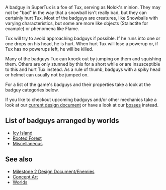 A badguy in SuperTux is a foe of Tux, serving as Nolok's minion. They may not be "bad" in the way that a snowball isn't really bad, but they can certainly hurt Tux. Most of the badguys are creatures, like Snowballs with varying characteristics, but some are more like objects (Stalactite for example) or phenomena like Flame.

Tux will try to avoid approaching badguys if possible. If he runs into one or one drops on his head, he is hurt. When hurt Tux will lose a powerup or, if Tux has no powerups left, he will be killed.

Many of the badguys Tux can knock out by jumping on them and squishing them. Others are only stunned by this for a short while or are insusceptible to this and hurt Tux instead. As a rule of thumb, badguys with a spiky head or helmet can usually not be jumped on.

For a list of the game's badguys and their properties take a look at the badguy categories below.

If you like to checkout upcoming badguys and/or other mechanics take a look at our [current design document](https://github.com/SuperTux/supertux/wiki/Current-Design-Document) or have a look at our [bosses](https://github.com/SuperTux/supertux/wiki/Bosses) instead.

List of badguys arranged by worlds
----------------------------------

- [Icy Island](https://github.com/SuperTux/supertux/wiki/Icy-Badguys)
- [Rooted Forest](https://github.com/SuperTux/supertux/wiki/Forest-Badguys)
- [Miscellaneous](https://github.com/SuperTux/supertux/wiki/Misc-Badguys)


See also
--------

-   [Milestone 2 Design Document/Enemies](http://supertux.lethargik.org/wiki/Milestone_2_Design_Document/Enemies)
-   [Concept Art](https://github.com/SuperTux/supertux/wiki/Concept-Art)
-   [Worlds](https://github.com/SuperTux/supertux/wiki/Worlds)
